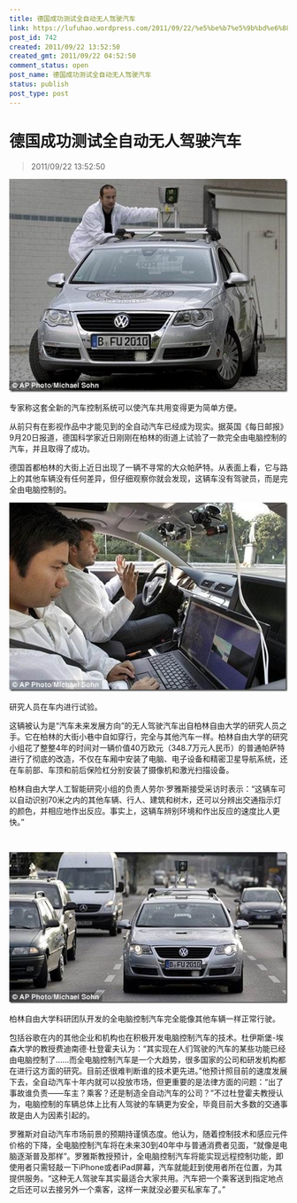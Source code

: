 ```yaml
---
title: 德国成功测试全自动无人驾驶汽车
link: https://lufuhao.wordpress.com/2011/09/22/%e5%be%b7%e5%9b%bd%e6%88%90%e5%8a%9f%e6%b5%8b%e8%af%95%e5%85%a8%e8%87%aa%e5%8a%a8%e6%97%a0%e4%ba%ba%e9%a9%be%e9%a9%b6%e6%b1%bd%e8%bd%a6/
post_id: 742
created: 2011/09/22 13:52:50
created_gmt: 2011/09/22 04:52:50
comment_status: open
post_name: 德国成功测试全自动无人驾驶汽车
status: publish
post_type: post
---
```


# 德国成功测试全自动无人驾驶汽车

> 2011/09/22 13:52:50

 

![20110922-221827-0001](/assets/images/20110922-221827-0001.jpg)

专家称这套全新的汽车控制系统可以使汽车共用变得更为简单方便。

从前只有在影视作品中才能见到的全自动汽车已经成为现实。据英国《每日邮报》9月20日报道，德国科学家近日刚刚在柏林的街道上试验了一款完全由电脑控制的汽车，并且取得了成功。 

德国首都柏林的大街上近日出现了一辆不寻常的大众帕萨特。从表面上看，它与路上的其他车辆没有任何差异，但仔细观察你就会发现，这辆车没有驾驶员，而是完全由电脑控制的。 

![20110922-221827-0002](/assets/images/20110922-221827-0002.jpg)

研究人员在车内进行试验。

这辆被认为是“汽车未来发展方向”的无人驾驶汽车出自柏林自由大学的研究人员之手。它在柏林的大街小巷中自如穿行，完全与其他汽车一样。柏林自由大学的研究小组花了整整4年的时间对一辆价值40万欧元（348.7万元人民币）的普通帕萨特进行了彻底的改造，不仅在车厢中安装了电脑、电子设备和精密卫星导航系统，还在车前部、车顶和前后保险杠分别安装了摄像机和激光扫描设备。 

柏林自由大学人工智能研究小组的负责人劳尔·罗雅斯接受采访时表示：“这辆车可以自动识别70米之内的其他车辆、行人、建筑和树木，还可以分辨出交通指示灯的颜色，并相应地作出反应。事实上，这辆车辨别环境和作出反应的速度比人更快。” 

 

![20110922-221827-0003](/assets/images/20110922-221827-0003.jpg)

柏林自由大学科研团队开发的全电脑控制汽车完全能像其他车辆一样正常行驶。

包括谷歌在内的其他企业和机构也在积极开发电脑控制汽车的技术。杜伊斯堡-埃森大学的教授费迪南德·杜登霍夫认为：“其实现在人们驾驶的汽车的某些功能已经由电脑控制了……而全电脑控制汽车是一个大趋势，很多国家的公司和研发机构都在进行这方面的研究。目前还很难判断谁的技术更先进。”他预计照目前的速度发展下去，全自动汽车十年内就可以投放市场，但更重要的是法律方面的问题：“出了事故谁负责——车主？乘客？还是制造全自动汽车的公司？”不过杜登霍夫教授认为，电脑控制的车辆总体上比有人驾驶的车辆更为安全，毕竟目前大多数的交通事故是由人为因素引起的。 

罗雅斯对自动汽车市场前景的预期持谨慎态度。他认为，随着控制技术和感应元件价格的下降，全电脑控制汽车将在未来30到40年中与普通消费者见面，“就像是电脑逐渐普及那样”。罗雅斯教授预计，全电脑控制汽车将能实现远程控制功能，即使用者只需轻敲一下iPhone或者iPad屏幕，汽车就能赶到使用者所在位置，为其提供服务。“这种无人驾驶车其实最适合大家共用。汽车把一个乘客送到指定地点之后还可以去接另外一个乘客，这样一来就没必要买私家车了。”
